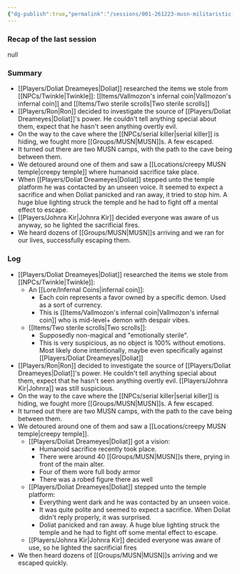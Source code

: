 ```yaml
---
{"dg-publish":true,"permalink":"/sessions/001-261223-musn-militaristic-undead-swamp-naga-and-their-temple/","tags":["session"],"noteIcon":"🎲"}
---
```


### Recap of the last session
null
### Summary
- [[Players/Doliat Dreameyes\|Doliat]] researched the items we stole from [[NPCs/Twinkle\|Twinkle]]:  [[Items/Vallmozon's infernal coin\|Vallmozon's infernal coin]] and [[Items/Two sterile scrolls\|Two sterile scrolls]]
- [[Players/Ron\|Ron]] decided to investigate the source of [[Players/Doliat Dreameyes\|Doliat]]'s power. He couldn't tell anything special about them, expect that he hasn't seen anything overtly evil.
- On the way to the cave where the [[NPCs/serial killer\|serial killer]] is hiding, we fought more [[Groups/MUSN\|MUSN]]s. A few escaped.
- It turned out there are two MUSN camps, with the path to the cave being between them. 
- We detoured around one of them and saw a [[Locations/creepy MUSN temple\|creepy temple]] where humanoid sacrifice take place.
- When [[Players/Doliat Dreameyes\|Doliat]] stepped unto the temple platform ​he was contacted by an unseen voice. It seemed to expect a sacrifice and when Doliat panicked and ran away, it tried to stop him. A huge blue lighting struck the temple and he had to fight off a mental effect to escape.
- [[Players/Johnra Kir\|Johnra Kir]] decided everyone was aware of us anyway, so he lighted the sacrificial fires.
- We heard dozens of [[Groups/MUSN\|MUSN]]s arriving and we ran for our lives, successfully escaping them.

### Log
- [[Players/Doliat Dreameyes\|Doliat]] researched the items we stole from [[NPCs/Twinkle\|Twinkle]]:
	- An [[Lore/Infernal Coins\|infernal coin]]:
		- Each coin represents a favor owned by a specific demon. Used as a sort of currency.
		- This is [[Items/Vallmozon's infernal coin\|Vallmozon's infernal coin]] who is mid-level+ demon with despair vibes.
	- [[Items/Two sterile scrolls\|Two scrolls]]:
		- Supposedly non-magical and "emotionally sterile".
		- This is very suspicious, as no object is 100% without emotions. Most likely done intentionally, maybe even specifically against [[Players/Doliat Dreameyes\|Doliat]]    
- [[Players/Ron\|Ron]] decided to investigate the source of [[Players/Doliat Dreameyes\|Doliat]]'s power. He couldn't tell anything special about them, expect that he hasn't seen anything overtly evil. [[Players/Johnra Kir\|Johnra]] was still suspicious. 
- On the way to the cave where the [[NPCs/serial killer\|serial killer]] is hiding, we fought more [[Groups/MUSN\|MUSN]]s. A few escaped.
- It turned out there are two MUSN camps, with the path to the cave being between them.
- We detoured around one of them and saw a [[Locations/creepy MUSN temple\|creepy temple]].
	- [[Players/Doliat Dreameyes\|Doliat]] got a vision:
		- Humanoid sacrifice recently took place.
		- There were around 40 [[Groups/MUSN\|MUSN]]s there, prying in front of the main alter.
		- Four of them wore full body armor
		- There was a robed figure there as well
	- [[Players/Doliat Dreameyes\|Doliat]] stepped unto the temple platform:
		- Everything went dark and he was contacted by an unseen voice.
		- It was quite polite and seemed to expect a sacrifice. When Doliat didn't reply properly, it was surprised.
		- Doliat panicked and ran away. A huge blue lighting struck the temple and he had to fight off some mental effect to escape.
	- [[Players/Johnra Kir\|Johnra Kir]] decided everyone was aware of use, so he lighted the sacrificial fires
- We then heard dozens of [[Groups/MUSN\|MUSN]]s arriving and we escaped quickly.